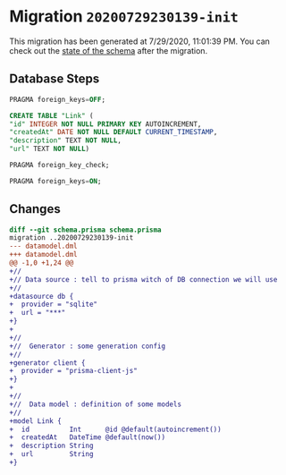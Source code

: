 # Migration `20200729230139-init`

This migration has been generated at 7/29/2020, 11:01:39 PM.
You can check out the [state of the schema](./schema.prisma) after the migration.

## Database Steps

```sql
PRAGMA foreign_keys=OFF;

CREATE TABLE "Link" (
"id" INTEGER NOT NULL PRIMARY KEY AUTOINCREMENT,
"createdAt" DATE NOT NULL DEFAULT CURRENT_TIMESTAMP,
"description" TEXT NOT NULL,
"url" TEXT NOT NULL)

PRAGMA foreign_key_check;

PRAGMA foreign_keys=ON;
```

## Changes

```diff
diff --git schema.prisma schema.prisma
migration ..20200729230139-init
--- datamodel.dml
+++ datamodel.dml
@@ -1,0 +1,24 @@
+//
+// Data source : tell to prisma witch of DB connection we will use
+//
+datasource db {
+  provider = "sqlite"
+  url = "***"
+}
+
+//
+//  Generator : some generation config
+//
+generator client {
+  provider = "prisma-client-js"
+}
+
+//
+//  Data model : definition of some models
+//
+model Link {
+  id          Int      @id @default(autoincrement())
+  createdAt   DateTime @default(now())
+  description String
+  url         String
+}
```


